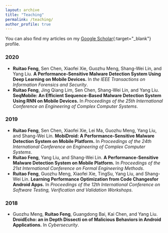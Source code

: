 ```yaml
---
layout: archive
title: "Teaching"
permalink: /teaching/
author_profile: true
---
```


You can also find my articles on my [Google Scholar](https://scholar.google.com/citations?hl=en&user=ev-Zbf4AAAAJ){:target="_blank"} profile.


### 2020
  * **Ruitao Feng**, Sen Chen, Xiaofei Xie, Guozhu Meng, Shang-Wei Lin, and Yang Liu. **A Performance-Sensitive Malware Detection System Using Deep Learning on Mobile Devices.** In _the IEEE Transactions on Information Forensics and Security_.
  * **Ruitao Feng**, Jing Qiang Lim, Sen Chen, Shang-Wei Lin, and Yang Liu. **SeqMobile: An Efficient Sequence-Based Malware Detection System Using RNN on Mobile Devices.** In _Proceedings of the 25th International Conference on Engineering of Complex Computer Systems_.

### 2019
  * **Ruitao Feng**, Sen Chen, Xiaofei Xie, Lei Ma, Guozhu Meng, Yang Liu, and Shang-Wei Lin. **MobiDroid: A Performance-Sensitive Malware Detection System on Mobile Platform.** In _Proceedings of the 24th International Conference on Engineering of Complex Computer Systems_.
  * **Ruitao Feng**, Yang Liu, and Shang-Wei Lin. **A Performance-Sensitive Malware Detection System on Mobile Platform.** In _Proceedings of the 21st International Conference on Formal Engineering Methods_.
  * **Ruitao Feng**, Guozhu Meng, Xiaofei Xie, TingSu, Yang Liu, and Shang-Wei Lin. **Learning Performance Optimization from Code Changesfor Android Apps.** In _Proceedings of the 12th International Conference on Software Testing, Verification and Validation Workshops_.

### 2018
  * Guozhu Meng, **Ruitao Feng**, Guangdong Bai, Kai Chen, and Yang Liu. **DroidEcho: an in Depth Dissecti on of Malicious Behaviors in Android Applications.** In _Cybersecurity_.